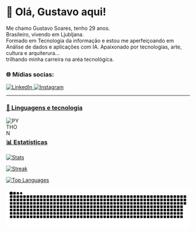 # 💫 Olá, Gustavo aqui!

Me chamo Gustavo Soares, tenho 29 anos.<br>Brasileiro, vivendo em Ljubljana.<br> Formado em Tecnologia da informação e estou me aperfeiçoando em Análise de dados e aplicações com IA. Apaixonado por tecnologias, arte, cultura e arquiterura... <br>trilhando minha carreira na aréa tecnológica.

### 🌐 Mídias socias:
<p align="left">
      <a href="https://www.linkedin.com/in/gustavo-costa-3a1862339/">
  <img 
       alt="LinkedIn" 
       title = 'Linkedin profile' 
       src="https://img.shields.io/badge/LinkedIn-blue?logo=linkedIn&logoColor=white&style=for-the-badge" />
</a>
      <a href="https://www.instagram.com/gussuvivor?igsh=ZDRweWNuYTFhcmhp&utm_source=qr">
         <img 
         alt="Instagram" 
         title="Follow me on intagram" 
         src="https://img.shields.io/badge/Instagram-red?logo=instagram&logoColor=white&style=for-the-badge" />

---

### 🤖 Linguagens e tecnologia

<p>
    <img
    align = 'left'
    alt = 'PYTHON'
    title = 'PYTHON'
    width = '35px'
    style = 'padding-right: 10pc;' 
    src="https://cdn.jsdelivr.net/gh/devicons/devicon@latest/icons/python/python-original-wordmark.svg" 
    />

<br/>
<br/>


### 📊 Estatísticas

![Stats](https://github-readme-stats.vercel.app/api?username=Gus96costa&theme=tokyonight&hide_border=false&show_icons=true&include_all_commits=true&count_private=true&locale=pt-br)

![Streak](https://streak-stats.demolab.com?user=Gus96costa&theme=tokyonight&hide_border=false&locale=pt_BR)

![Top Languages](https://github-readme-stats.vercel.app/api/top-langs/?username=Gus96costa&theme=tokyonight&hide_border=false&layout=compact&include_all_commits=true&count_private=true&locale=pt-br)

<picture>
  <source media="(prefers-color-scheme: dark)" srcset="https://raw.githubusercontent.com/Gus96costa/Gus96costa/output/github-snake-dark.svg" />
  <img
      alt="github-snake"
      src="https://raw.githubusercontent.com/Gus96costa/Gus96costa/output/github-snake.svg" />
</picture>
